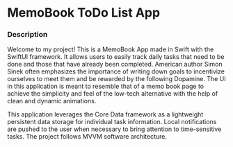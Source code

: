 # MemoBook ToDo List App

### Description
Welcome to my project! This is a MemoBook App made in Swift with the SwiftUI framework. It allows users to easily track daily tasks that need to be done and those that have already been completed. American author Simon Sinek often emphasizes the importance of writing down goals to incentivize ourselves to meet them and be rewarded by the following Dopamine. The UI in this application is meant to resemble that of a memo book page to achieve the simplicity and feel of the low-tech alternative with the help of clean and dynamic animations.

This application leverages the Core Data framework as a lightweight persistent data storage for individual task information. Local notifications are pushed to the user when necessary to bring attention to time-sensitive tasks. The project follows MVVM software architecture.
